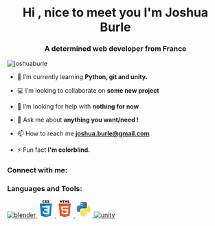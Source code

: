 <h1 align="center">Hi , nice to meet you I'm Joshua Burle</h1>
<h3 align="center">A determined web developer from France</h3>

<p align="left"> <img src="https://komarev.com/ghpvc/?username=joshuaburle&label=Profile%20views&color=0e75b6&style=flat" alt="joshuaburle" /> </p>

- 🌱 I’m currently learning **Python, git and unity.**

- 💻​ I’m looking to collaborate on **some new project**

- 🤝 I’m looking for help with **nothing for now**

- 💬 Ask me about **anything you want/need !**

- 📫 How to reach me **joshua.burle@gmail.com**

- ⚡ Fun fact **I'm colorblind.**

<h3 align="left">Connect with me:</h3>
<p align="left">
</p>

<h3 align="left">Languages and Tools:</h3>
<p align="left"> <a href="https://www.blender.org/" target="_blank" rel="noreferrer"> <img src="https://download.blender.org/branding/community/blender_community_badge_white.svg" alt="blender" width="40" height="40"/> </a> <a href="https://www.w3schools.com/css/" target="_blank" rel="noreferrer"> <img src="https://raw.githubusercontent.com/devicons/devicon/master/icons/css3/css3-original-wordmark.svg" alt="css3" width="40" height="40"/> </a> <a href="https://www.w3.org/html/" target="_blank" rel="noreferrer"> <img src="https://raw.githubusercontent.com/devicons/devicon/master/icons/html5/html5-original-wordmark.svg" alt="html5" width="40" height="40"/> </a> <a href="https://www.python.org" target="_blank" rel="noreferrer"> <img src="https://raw.githubusercontent.com/devicons/devicon/master/icons/python/python-original.svg" alt="python" width="40" height="40"/> </a> <a href="https://unity.com/" target="_blank" rel="noreferrer"> <img src="https://www.vectorlogo.zone/logos/unity3d/unity3d-icon.svg" alt="unity" width="40" height="40"/> </a> </p>
